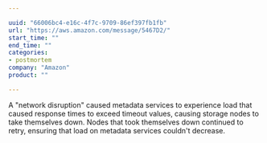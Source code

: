 ```yaml
---

uuid: "66006bc4-e16c-4f7c-9709-86ef397fb1fb"
url: "https://aws.amazon.com/message/5467D2/"
start_time: ""
end_time: ""
categories:
- postmortem
company: "Amazon"
product: ""

---
```


A "network disruption" caused metadata services to experience load that caused response times to exceed timeout values, causing storage nodes to take themselves down. Nodes that took themselves down continued to retry, ensuring that load on metadata services couldn't decrease.
